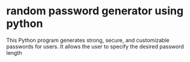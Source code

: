 # random password generator using python
This Python program generates strong, secure, and customizable passwords for users. It allows the user to specify the desired password length 
